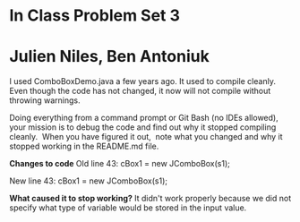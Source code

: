 # In Class Problem Set 3
# Julien Niles, Ben Antoniuk


I used ComboBoxDemo.java a few years ago.  It used to compile cleanly.  Even though the code has not changed, it now  will not compile without throwing warnings.

Doing everything from a command prompt or Git Bash (no IDEs allowed), your mission is to debug the code and find out why it stopped compiling cleanly.  When you have figured it out,  note what you changed and why it stopped working in the README.md file.


**Changes to code**
Old line 43: cBox1 = new JComboBox(s1);

New line 43: cBox1 = new JComboBox<String>(s1);

**What caused it to stop working?**
It didn't work properly because we did not specify what type of variable would be stored in the input value.
